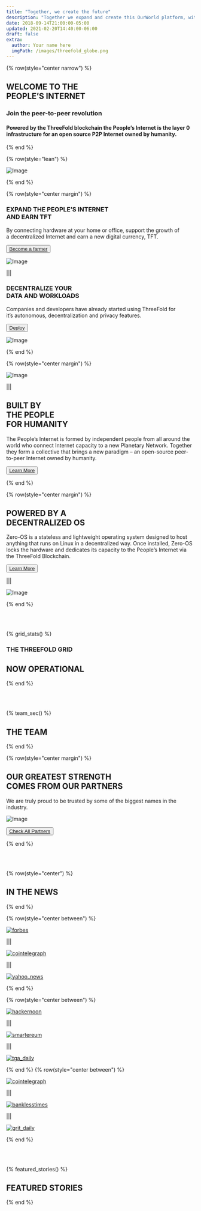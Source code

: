 ```yaml
---
title: "Together, we create the future"
description: "Together we expand and create this OurWorld platform, with the purpose to give a better digital life to billions of people. OurWorld can provide the alternative to the current too centralized, unsustainable and abused internet. Let's go back to what the internet was supposed to be." # quotation marks to allow colons where used
date: 2018-09-14T21:00:00-05:00
updated: 2021-02-20T14:40:00-06:00
draft: false
extra:
  author: Your name here
  imgPath: /images/threefold_globe.png
---
```



<!-- section 1 (header) -->

{% row(style="center narrow") %}

## WELCOME TO THE <br> **PEOPLE’S INTERNET**

### Join the peer-to-peer revolution

#### Powered by the ThreeFold blockchain the People’s Internet is the layer 0 infrastructure for an open source P2P Internet owned by humanity.



{% end %}

{% row(style="lean") %}

![Image](/images/threefold_img.jpg#mx-auto)

{% end %}



<!-- section 2 (EXPAND) -->

{% row(style="center margin") %}

### EXPAND THE PEOPLE’S INTERNET <br> **AND EARN TFT**

By connecting hardware at your home or office, support the growth of <br> a decentralized Internet and earn a new digital currency, TFT.

<button>[Become a farmer](/farm)</button>

![Image](/images/become_farmer_new.jpg#mx-auto)

|||

### DECENTRALIZE YOUR <br> **DATA AND WORKLOADS**

Companies and developers have already started using ThreeFold for <br> it’s autonomous, decentralization and privacy features.

<button>[Deploy](/cloud)</button>

![Image](/images/network_new.jpg#mx-auto)

{% end %}



<!-- section 3 (P2P) -->

{% row(style="center margin") %}

![Image](/images/p4p_new.png#medium)

|||

## BUILT BY <br> THE PEOPLE <br> **FOR HUMANITY**

The People’s Internet is formed by independent people from all around the world who connect Internet capacity to a new Planetary Network. Together they form a collective that brings a new paradigm – an open-source peer-to-peer Internet owned by humanity.

<button>[Learn More](/grid)</button>

{% end %}


<!-- section 4 (DECENTRALIZED) -->


{% row(style="center margin") %}

## POWERED BY A <br> **DECENTRALIZED OS**

Zero-OS is a stateless and lightweight operating system designed to host anything that runs on Linux in a decentralized way. Once installed, Zero-OS locks the hardware and dedicates its capacity to the People’s Internet via the ThreeFold Blockchain.

<button>[Learn More](/farm)</button>

|||

![Image](/images/zero_os.jpg#large)

{% end %}


<br>

<br>


<!-- section 5 (Map) -->



{% grid_stats() %}
### THE THREEFOLD GRID

## **NOW OPERATIONAL**

{% end %}


<br>

<br>


<!-- section 6 (THE TEAM) -->

{% team_sec() %}

## **THE TEAM**

{% end %}




<!-- section 7 (PARTNERS) -->

{% row(style="center margin") %}

## OUR GREATEST STRENGTH <br> **COMES FROM OUR PARTNERS**

We are truly proud to be trusted by some of the biggest names in the industry.

![Image](/images/ourpartners.png)

<button>[Check All Partners](/partners)</button>

{% end %}


<br>

<br>


<!-- section 8 (IN THE NEWS) -->

{% row(style="center") %}

## **IN THE NEWS**

{% end %}

{% row(style="center between") %}

[![forbes](/images/forbes.png#mx-auto)](https://www.forbes.com/sites/johnkoetsier/2020/06/20/largest-distributed-peer-to-peer-grid-on-the-planet-laying-foundation-for-a-decentralized-internet/?fbclid=IwAR1WKCpqLcWPRWg5bPD6RCQE5JJjRPt6ey5vbEnu3db2FvJnp6-YKeVZNW8#79aa340e6798)

|||

[![cointelegraph](/images/cointelegraph.png#mx-auto)](https://cointelegraph.com/news/peer-to-peer-internet-has-lofty-goal-to-bring-true-decentralization)

|||

[![yahoo_news](/images/yahoo_news.png#mx-auto)](https://news.yahoo.com/news/threefold-set-disrupt-status-quo-051457787.html?guccounter=1)

{% end %}

{% row(style="center between") %}

[![hackernoon](/images/hackernoon.png#mx-auto)](https://hackernoon.com/is-it-possible-to-create-a-decentralized-internet-this-startup-and-its-farmers-think-so-ey2e3ycf)

|||

[![smartereum](/images/smartereum.png#mx-auto)](https://smartereum.com/189750/threefold-is-audaciously-building-a-new-decentralized-internet/)

|||

[![tga_daily](/images/tga_daily.png#mx-auto)](https://tgdaily.com/web/6-dfinity-threefold-are-leading-an-internet-decentralization-revolution/)

{% end %}
{% row(style="center between") %}

[![cointelegraph](/images/cointelegraph.png#mx-auto)](https://cointelegraph-com.cdn.ampproject.org/c/s/cointelegraph.com/news/is-a-new-decentralized-internet-or-web-3-0-possible/amp)

|||

[![banklesstimes](/images/banklesstimes.png#mx-auto)](https://www.banklesstimes.com/2021/06/14/threefolds-green-technology-strategy-to-a-fairer-more-sustainable-world/)

|||

[![grit_daily](/images/grit_daily.png#mx-auto)](https://gritdaily.com/belarus-governments-control-internet/)

{% end %}

<br>

<br>


<!-- section 9 (FEATURED STORIES) -->

{% featured_stories() %}

## FEATURED STORIES

{% end %}
